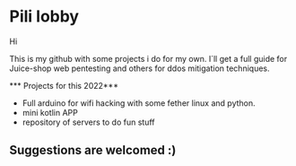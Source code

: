 # Pili lobby

Hi 

This is my github with some projects i do for my own. I´ll get a full guide for Juice-shop web pentesting and others for ddos mitigation techniques. 

*** Projects for this 2022***
+ Full arduino for wifi hacking with some fether linux and python. 
+ mini kotlin APP 
+ repository of servers to do fun stuff

## Suggestions are welcomed :)  
